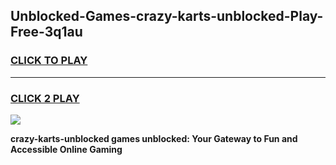 
## Unblocked-Games-crazy-karts-unblocked-Play-Free-3q1au
<h3>
<a href="https://premium76.site?title=crazy-karts-unblocked&ref=21A">CLICK TO PLAY</a></h3>
<hr>

<h3>
<a href="https://premium76.site?title=crazy-karts-unblocked&ref=21A">CLICK 2 PLAY</a>
  
</h3>

<a href="https://premium76.site?title=crazy-karts-unblocked&ref=21A"><img src="https://clearcache.store/games.png"></a>


**crazy-karts-unblocked games unblocked: Your Gateway to Fun and Accessible Online Gaming**
